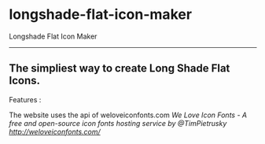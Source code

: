 longshade-flat-icon-maker
=========================

Longshade Flat Icon Maker
_________________________

The simpliest way to create Long Shade Flat Icons. 
----------------------------------------------------

Features : 

The website uses the api of weloveiconfonts.com 
*We Love Icon Fonts - A free and open-source icon fonts hosting service by @TimPietrusky http://weloveiconfonts.com/*
